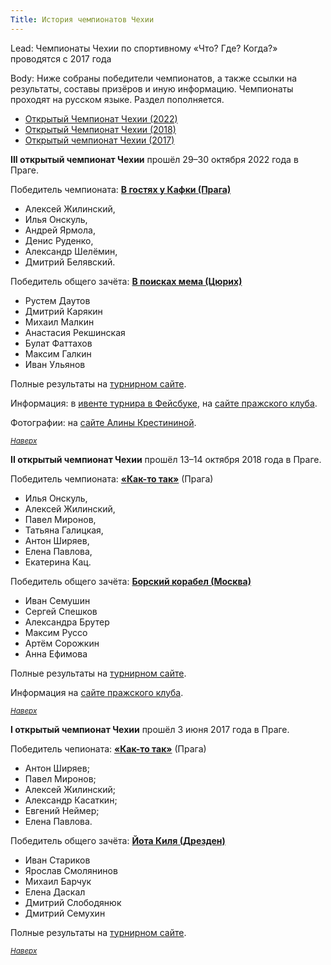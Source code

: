 ```yaml
---
Title: История чемпионатов Чехии
---
```


Lead: Чемпионаты Чехии по спортивному «Что? Где? Когда?» проводятся с 2017 года

Body:
Ниже собраны победители чемпионатов, а также ссылки на результаты, составы призёров и иную информацию. Чемпионаты проходят на русском языке. Раздел пополняется.<a name=”atop”></a>

- [Открытый Чемпионат Чехии (2022)](#22)
- [Открытый Чемпионат Чехии (2018)](#19)
- [Открытый чемпионат Чехии (2017)](#17)

**III открытый чемпионат Чехии** прошёл 29–30 октября 2022 года в Праге. <a name="22"></a>

Победитель чемпионата: **[В гостях у Кафки (Прага)](https://rating.chgk.info/team/65268)**
- Алексей Жилинский, 
- Илья Онскуль, 
- Андрей Ярмола, 
- Денис Руденко, 
- Александр Шелёмин, 
- Дмитрий Белявский. 

Победитель общего зачёта: **[В поисках мема (Цюрих)](https://rating.chgk.info/team/79286)**
- Рустем Даутов
- Дмитрий Карякин
- Михаил Малкин
- Анастасия Рекшинская
- Булат Фаттахов
- Максим Галкин
- Иван Ульянов

Полные результаты на [турнирном сайте](https://rating.chgk.info/tournament/6636).

Информация: в [ивенте турнира в Фейсбуке](https://www.facebook.com/events/799619108122538/?active_tab=discussion), на [сайте пражского клуба](http://www.chgk.cz/o442022).

Фотографии: на [сайте Алины Крестининой](https://krestinina.gallery.photo/gallery/cgk/).

<small>*[Наверх](#atop)*</small>

**II открытый чемпионат Чехии** прошёл 13–14 октября 2018 года в Праге. <a name="19"></a>

Победитель чемпионата: **[«Как-то так»](https://rating.chgk.info/team/4130)** (Прага)
- Илья Онскуль,
- Алексей Жилинский,
- Павел Миронов,
- Татьяна Галицкая,
- Антон Ширяев,
- Елена Павлова,
- Екатерина Кац.

Победитель общего зачёта: **[Борский корабел (Москва)](https://rating.chgk.info/team/49804)**
- Иван Семушин
- Сергей Спешков
- Александра Брутер
- Максим Руссо
- Артём Сорожкин
- Анна Ефимова

Полные результаты на [турнирном сайте](https://rating.chgk.info/tournament/5066). 

Информация на [сайте пражского клуба](http://www.chgk.cz/occ2019).

<small>*[Наверх](#atop)*</small>

**I открытый чемпионат Чехии** прошёл 3 июня 2017 года в Праге. <a name="17"></a>

Победитель чепионата: **[«Как-то так»](https://rating.chgk.info/team/4130)** (Прага)
- Антон Ширяев;
- Павел Миронов;
- Алексей Жилинский;
- Александр Касаткин;
- Евгений Неймер;
- Елена Павлова.

Победитель общего зачёта: **[Йота Киля (Дрезден)](https://rating.chgk.info/team/54151)**
- Иван Стариков
- Ярослав Смолянинов
- Михаил Барчук
- Елена Даскал
- Дмитрий Слободянюк
- Дмитрий Семухин

Полные результаты на [турнирном сайте](https://rating.chgk.info/tournament/4358).

<small>*[Наверх](#atop)*</small>
